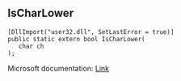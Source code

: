 ## IsCharLower

```
[DllImport("user32.dll", SetLastError = true)]
public static extern bool IsCharLower(
   char ch
);
```

Microsoft documentation: [Link](https://docs.microsoft.com/en-us/windows/win32/api/winuser/nf-winuser-ischarlowera)
